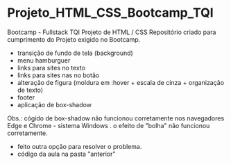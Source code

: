 # Projeto_HTML_CSS_Bootcamp_TQI
Bootcamp - Fullstack TQI Projeto de HTML / CSS 
Repositório criado para cumprimento do Projeto exigido no Bootcamp.
- transição de fundo de tela (background)
- menu hamburguer
- links para sites no texto 
- links para sites nas no botão
- alteração de figura (moldura em :hover + escala de cinza + organização de texto)
- footer
- aplicação de box-shadow

Obs.: cógido de box-shadow não funcionou corretamente nos navegadores Edge e Chrome - sistema Windows .
  o efeito de "bolha" não funcionou corretamente.
  - feito outra opção para resolver o problema. 
  - código da aula na pasta "anterior"
